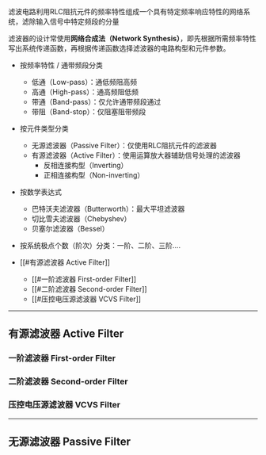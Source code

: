 滤波电路利用RLC阻抗元件的频率特性组成一个具有特定频率响应特性的网络系统，滤除输入信号中特定频段的分量

滤波器的设计常使用**网络合成法（Network Synthesis）**，即先根据所需频率特性写出系统传递函数，再根据传递函数选择滤波器的电路构型和元件参数。

+ 按频率特性 / 通带频段分类
	+ 低通（Low-pass）：通低频阻高频
	+ 高通（High-pass）：通高频阻低频
	+ 带通（Band-pass）：仅允许通带频段通过
	+ 带阻（Band-stop）：仅阻塞阻带频段

+ 按元件类型分类
	+ 无源滤波器（Passive Filter）：仅使用RLC阻抗元件的滤波器
	+ 有源滤波器（Active Filter）：使用运算放大器辅助信号处理的滤波器
		+ 反相连接构型（Inverting）
		+ 正相连接构型（Non-inverting）

+ 按数学表达式
	+ 巴特沃夫滤波器（Butterworth）：最大平坦滤波器
	+ 切比雪夫滤波器（Chebyshev）
	+ 贝塞尔滤波器（Bessel）

+ 按系统极点个数（阶次）分类：一阶、二阶、三阶....

+ [[#有源滤波器 Active Filter]]
	+ [[#一阶滤波器 First-order Filter]]
	+ [[#二阶滤波器 Second-order Filter]]
	+ [[#压控电压源滤波器 VCVS Filter]]


---
## 有源滤波器 Active Filter



### 一阶滤波器 First-order Filter



### 二阶滤波器 Second-order Filter



### 压控电压源滤波器 VCVS Filter



---
## 无源滤波器 Passive Filter
